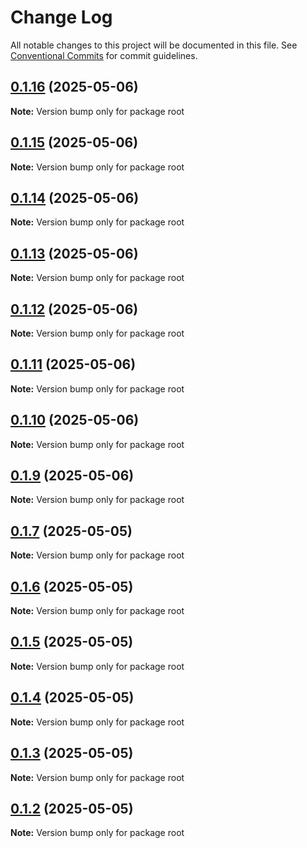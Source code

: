 # Change Log

All notable changes to this project will be documented in this file.
See [Conventional Commits](https://conventionalcommits.org) for commit guidelines.

## [0.1.16](https://github.com/funkjk/tiny-git-server/compare/v0.1.7...v0.1.16) (2025-05-06)

**Note:** Version bump only for package root





## [0.1.15](https://github.com/funkjk/tiny-git-server/compare/v0.1.7...v0.1.15) (2025-05-06)

**Note:** Version bump only for package root





## [0.1.14](https://github.com/funkjk/tiny-git-server/compare/v0.1.7...v0.1.14) (2025-05-06)

**Note:** Version bump only for package root





## [0.1.13](https://github.com/funkjk/tiny-git-server/compare/v0.1.7...v0.1.13) (2025-05-06)

**Note:** Version bump only for package root





## [0.1.12](https://github.com/funkjk/tiny-git-server/compare/v0.1.7...v0.1.12) (2025-05-06)

**Note:** Version bump only for package root





## [0.1.11](https://github.com/funkjk/tiny-git-server/compare/v0.1.7...v0.1.11) (2025-05-06)

**Note:** Version bump only for package root





## [0.1.10](https://github.com/funkjk/tiny-git-server/compare/v0.1.7...v0.1.10) (2025-05-06)

**Note:** Version bump only for package root





## [0.1.9](https://github.com/funkjk/tiny-git-server/compare/v0.1.7...v0.1.9) (2025-05-06)

**Note:** Version bump only for package root






## [0.1.7](https://github.com/funkjk/tiny-git-server/compare/v0.1.0...v0.1.7) (2025-05-05)

**Note:** Version bump only for package root





## [0.1.6](https://github.com/funkjk/tiny-git-server/compare/v0.1.0...v0.1.6) (2025-05-05)

**Note:** Version bump only for package root





## [0.1.5](https://github.com/funkjk/tiny-git-server/compare/v0.1.0...v0.1.5) (2025-05-05)

**Note:** Version bump only for package root





## [0.1.4](https://github.com/funkjk/tiny-git-server/compare/v0.1.0...v0.1.4) (2025-05-05)

**Note:** Version bump only for package root





## [0.1.3](https://github.com/funkjk/tiny-git-server/compare/v0.1.0...v0.1.3) (2025-05-05)

**Note:** Version bump only for package root





## [0.1.2](https://github.com/funkjk/tiny-git-server/compare/v0.1.0...v0.1.2) (2025-05-05)

**Note:** Version bump only for package root
